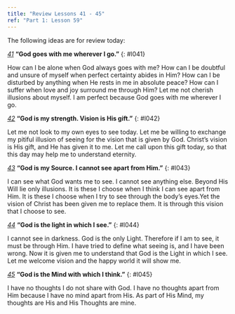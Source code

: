 ```yaml
---
title: "Review Lessons 41 - 45"
ref: "Part 1: Lesson 59"
---
```


The following ideas are for review today:

[*41*](/acim/workbook/l041/?r=1) **“God goes with me wherever I go.”**
{: #l041}

How can I be alone when God always goes with me? How can I be doubtful
and unsure of myself when perfect certainty abides in Him? How can I be
disturbed by anything when He rests in me in absolute peace? How can I
suffer when love and joy surround me through Him? Let me not cherish
illusions about myself. I am perfect because God goes with me wherever I
go.

[*42*](/acim/workbook/l042/?r=1) **“God is my strength. Vision is His gift.”**
{: #l042}

Let me not look to my own eyes to see today. Let me be willing to
exchange my pitiful illusion of seeing for the vision that is given by
God. Christ’s vision is His gift, and He has given it to me. Let me call
upon this gift today, so that this day may help me to understand
eternity.

[*43*](/acim/workbook/l043/?r=1) **“God is my Source. I cannot see apart from Him.”**
{: #l043}

I can see what God wants me to see. I cannot see anything else. Beyond
His Will lie only illusions. It is these I choose when I think I can see
apart from Him. It is these I choose when I try to see through the
body’s eyes.Yet the vision of Christ has been given me to replace them.
It is through this vision that I choose to see.

[*44*](/acim/workbook/l044/?r=1) **“God is the light in which I see.”**
{: #l044}

I cannot see in darkness. God is the only Light. Therefore if I am to
see, it must be through Him. I have tried to define what seeing is, and
I have been wrong. Now it is given me to understand that God is the
Light in which I see. Let me welcome vision and the happy world it will
show me.

[*45*](/acim/workbook/l045/?r=1) **“God is the Mind with which I think.”**
{: #l045}

I have no thoughts I do not share with God. I have no thoughts apart
from Him because I have no mind apart from His. As part of His Mind, my
thoughts are His and His Thoughts are mine.

